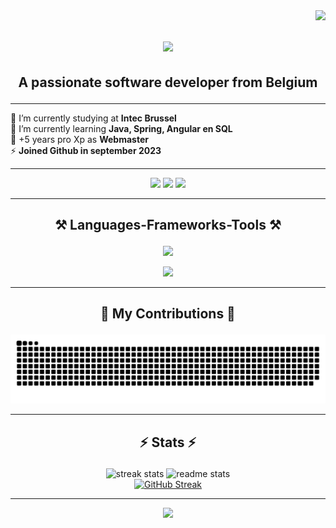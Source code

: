 <img align="right" src="https://visitor-badge.laobi.icu/badge?page_id=raphaelzintec.raphaelzintec" />
 
# <p align="center"><img src="https://readme-typing-svg.herokuapp.com/?font=Righteous&size=35&center=true&vCenter=true&width=500&height=70&duration=4000&lines=Hi+There!+👋;+I'm+Raphaël+Zolotarev!;" /></p>
 
## <p align="center">A passionate software developer from Belgium</p>
 
---
 
🔭 I’m currently studying at **Intec Brussel**  
🌱 I’m currently learning **Java, Spring, Angular en SQL**   
💪 +5 years pro Xp as **Webmaster**   
⚡ **Joined Github in september 2023**   
 
---
 
<p align="center">
<a href="mailto:raphaelzolotarev@gmail.com"><img src="https://img.shields.io/badge/Gmail-333333?style=for-the-badge&logo=gmail&logoColor=red" /></a>
<a target="blank" href="https://www.linkedin.com/in/raphaelzolotarev/" target="_blank"><img src="https://img.shields.io/badge/LinkedIn-0077B5?style=for-the-badge&logo=linkedin&logoColor=white" target="_blank" /></a>
<a target="_blank" href="https://www.zolotarev.eu" target="_blank"><img src="https://img.shields.io/badge/Portfolio-FF5722?style=for-the-badge&logo=todoist&logoColor=white" target="_blank" /></a>
</p>
 
---
 
## <p align="center">⚒️ Languages-Frameworks-Tools ⚒️</p>
 
<p align="center">
<img src="https://skillicons.dev/icons?i=angular,bootstrap,html,css,wordpress" />
</p>

<p align="center">
<img src="https://skillicons.dev/icons?i=java,spring,php,javascript,jquery,mysql" />
</p>

 
---
 
## <p align="center">🐍 My Contributions 🐍</p>
 
<p align="center">
<img alt="snake eating my contributions" src="https://raw.githubusercontent.com/salesp07/salesp07/output/github-contribution-grid-snake.svg" />
</p>
 
---
 
## <p align="center">⚡ Stats ⚡</p>
 
<p align="center">
<img width=390 src="https://github-readme-stats.vercel.app/api/top-langs/?username=raphaelzintec&count_private=true&theme=react&border_radius=10" alt="streak stats"/>
<img width=390 src="https://github-readme-stats.vercel.app/api?username=raphaelzintec&count_private=true&show_icons=true&theme=react&rank_icon=github&border_radius=10" alt="readme stats" />
<br/>
<a target="_blank" href="https://git.io/streak-stats"><img src="https://streak-stats.demolab.com?user=raphaelzolotarev&theme=dark" alt="GitHub Streak" /></a>
</p>
 
 
---
 
<p align="center"> 
<a href="https://zolotarev.eu" target="_blank">
<img src="https://img.shields.io/badge/www.zolotarev.eu-%23000B25.svg?style=for-the-badge&logo=zolotarev.eu&logoColor=00A4DC" target="_blank" />
</a>
</p>

